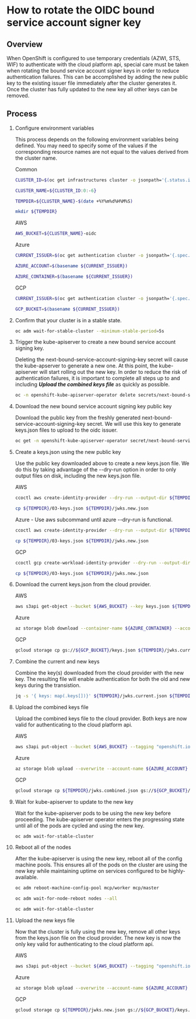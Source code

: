 # How to rotate the OIDC bound service account signer key

## Overview
When OpenShift is configured to use temporary credentials (AZWI, STS, WIF) to authenticate with the cloud platform api, special care must be taken when rotating the bound service account signer keys in order to reduce authentication failures. This can be accomplished by adding the new public key to the existing issuer file immediately after the cluster generates it. Once the cluster has fully updated to the new key all other keys can be removed.

## Process

1. Configure environment variables

    This process depends on the following environment variables being defined. You may need to specify some of the values if the corresponding resource names are not equal to the values derived from the cluster name.

    Common
    ```bash
    CLUSTER_ID=$(oc get infrastructures cluster -o jsonpath='{.status.infrastructureName}')

    CLUSTER_NAME=${CLUSTER_ID:0:-6}

    TEMPDIR=${CLUSTER_NAME}-$(date +%Y%m%d%H%M%S)

    mkdir ${TEMPDIR}
    ```

    AWS
    ```bash
    AWS_BUCKET=${CLUSTER_NAME}-oidc
    ```

    Azure
    ```bash
    CURRENT_ISSUER=$(oc get authentication cluster -o jsonpath='{.spec.serviceAccountIssuer}')

    AZURE_ACCOUNT=$(basename ${CURRENT_ISSUER})

    AZURE_CONTAINER=$(basename ${CURRENT_ISSUER})
    ```

    GCP
    ```bash
    CURRENT_ISSUER=$(oc get authentication cluster -o jsonpath='{.spec.serviceAccountIssuer}')

    GCP_BUCKET=$(basename ${CURRENT_ISSUER})
    ```

1. Confirm that your cluster is in a stable state.

    ```bash
    oc adm wait-for-stable-cluster --minimum-stable-period=5s
    ```

1. Trigger the kube-apiserver to create a new bound service account signing key.

    Deleting the next-bound-service-account-signing-key secret will cause the kube-apserver to generate a new one. At this point, the kube-apiserver will start rolling out the new key. In order to reduce the risk of authentication failures, it is important to complete all steps up to and including ***Upload the combined keys file*** as quickly as possible.

    ```bash
    oc -n openshift-kube-apiserver-operator delete secrets/next-bound-service-account-signing-key
    ```

1. Download the new bound service account signing key public key

    Download the public key from the freshly generated next-bound-service-account-signing-key secret. We will use this key to generate keys.json files to upload to the oidc issuer.

    ```bash
    oc get -n openshift-kube-apiserver-operator secret/next-bound-service-account-signing-key -ojsonpath='{ .data.service-account\.pub }' | base64 -d > ${TEMPDIR}/serviceaccount-signer.public
    ```

1. Create a keys.json using the new public key

    Use the public key downloaded above to create a new keys.json file. We do this by taking advantage of the --dry-run option in order to only output files on disk, including the new keys.json file.

    AWS
    ```bash
    ccoctl aws create-identity-provider --dry-run --output-dir ${TEMPDIR} --name fake --region us-east-1

    cp ${TEMPDIR}/03-keys.json ${TEMPDIR}/jwks.new.json
    ```

    Azure - Use aws subcommand until azure --dry-run is functional.
    ```bash
    ccoctl aws create-identity-provider --dry-run --output-dir ${TEMPDIR} --name fake --region us-east-1

    cp ${TEMPDIR}/03-keys.json ${TEMPDIR}/jwks.new.json
    ```

    GCP
    ```bash
    ccoctl gcp create-workload-identity-provider --dry-run --output-dir=${TEMPDIR} --name fake --project fake --workload-identity-pool fake

    cp ${TEMPDIR}/03-keys.json ${TEMPDIR}/jwks.new.json
    ```

1. Download the current keys.json from the cloud provider.

    AWS
    ```bash
    aws s3api get-object --bucket ${AWS_BUCKET} --key keys.json ${TEMPDIR}/jwks.current.json
    ```

    Azure
    ```bash
    az storage blob download --container-name ${AZURE_CONTAINER} --account-name ${AZURE_ACCOUNT} --name 'openid/v1/jwks' -f ${TEMPDIR}/jwks.current.json
    ```

    GCP
    ```bash
    gcloud storage cp gs://${GCP_BUCKET}/keys.json ${TEMPDIR}/jwks.current.json
    ```

1. Combine the current and new keys

    Combine the key(s) downloaded from the cloud provider with the new key. The resulting file will enable authentication for both the old and new keys during the transistion.

    ```bash
    jq -s '{ keys: map(.keys[])}' ${TEMPDIR}/jwks.current.json ${TEMPDIR}/jwks.new.json > ${TEMPDIR}/jwks.combined.json
    ```

1. Upload the combined keys file

    Upload the combined keys file to the cloud provider. Both keys are now valid for authenticating to the cloud platform api.

    AWS
    ```bash
    aws s3api put-object --bucket ${AWS_BUCKET} --tagging "openshift.io/cloud-credential-operator/${CLUSTER_NAME}=owned" --key keys.json --body ${TEMPDIR}/jwks.combined.json
    ```

    Azure
    ```bash
    az storage blob upload --overwrite --account-name ${AZURE_ACCOUNT}  --container-name ${AZURE_CONTAINER} --name 'openid/v1/jwks' -f ${TEMPDIR}/jwks.combined.json
    ```

    GCP
    ```bash
    gcloud storage cp ${TEMPDIR}/jwks.combined.json gs://${GCP_BUCKET}/keys.json
    ```

1. Wait for kube-apiserver to update to the new key

    Wait for the kube-apiserver pods to be using the new key before proceeding. The kube-apiserver operator enters the progressing state until all of the pods are cycled and using the new key.

    ```bash
    oc adm wait-for-stable-cluster
    ```

1. Reboot all of the nodes

    After the kube-apiserver is using the new key, reboot all of the config machine pools. This ensures all of the pods on the cluster are using the new key while maintaining uptime on services configured to be highly-available.

    ```bash
    oc adm reboot-machine-config-pool mcp/worker mcp/master

    oc adm wait-for-node-reboot nodes --all

    oc adm wait-for-stable-cluster
    ```

1. Upload the new keys file

    Now that the cluster is fully using the new key, remove all other keys from the keys.json file on the cloud provider. The new key is now the only key valid for authenticating to the cloud platform api.

    AWS
    ```bash
    aws s3api put-object --bucket ${AWS_BUCKET} --tagging "openshift.io/cloud-credential-operator/${CLUSTER_NAME}=owned" --key keys.json --body ${TEMPDIR}/jwks.new.json
    ```

    Azure
    ```bash
    az storage blob upload --overwrite --account-name ${AZURE_ACCOUNT} --container-name ${AZURE_CONTAINER} --name 'openid/v1/jwks' -f ${TEMPDIR}/jwks.new.json
    ```

    GCP
    ```bash
    gcloud storage cp ${TEMPDIR}/jwks.new.json gs://${GCP_BUCKET}/keys.json
    ```